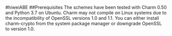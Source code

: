 #hiweiABE
##Prerequisites
The schemes have been tested with Charm 0.50 and Python 3.7 on Ubuntu.
Charm may not compile on Linux systems due to the incompatibility of OpenSSL versions 1.0 and 1.1. You can either install charm-crypto from the system package manager or downgrade OpenSSL to version 1.0.
